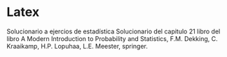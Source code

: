 # Latex
Solucionario a ejercios de estadística
Solucionario del capitulo 21 libro del libro A Modern Introduction to Probability and Statistics, F.M. Dekking, C. Kraaikamp, H.P. Lopuhaa, L.E. Meester, springer.
